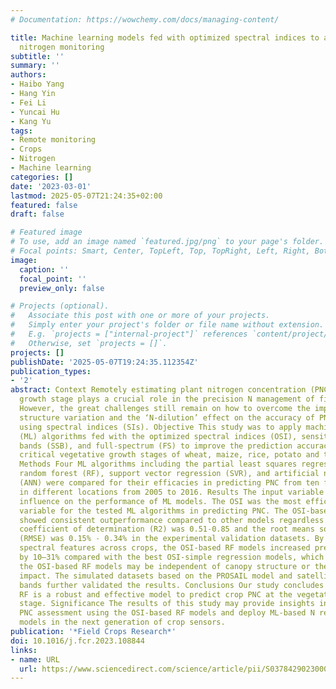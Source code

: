 ```yaml
---
# Documentation: https://wowchemy.com/docs/managing-content/

title: Machine learning models fed with optimized spectral indices to advance crop
  nitrogen monitoring
subtitle: ''
summary: ''
authors:
- Haibo Yang
- Hang Yin
- Fei Li
- Yuncai Hu
- Kang Yu
tags:
- Remote monitoring
- Crops
- Nitrogen
- Machine learning
categories: []
date: '2023-03-01'
lastmod: 2025-05-07T21:24:35+02:00
featured: false
draft: false

# Featured image
# To use, add an image named `featured.jpg/png` to your page's folder.
# Focal points: Smart, Center, TopLeft, Top, TopRight, Left, Right, BottomLeft, Bottom, BottomRight.
image:
  caption: ''
  focal_point: ''
  preview_only: false

# Projects (optional).
#   Associate this post with one or more of your projects.
#   Simply enter your project's folder or file name without extension.
#   E.g. `projects = ["internal-project"]` references `content/project/deep-learning/index.md`.
#   Otherwise, set `projects = []`.
projects: []
publishDate: '2025-05-07T19:24:35.112354Z'
publication_types:
- '2'
abstract: Context Remotely estimating plant nitrogen concentration (PNC) at the vegetative
  growth stage plays a crucial role in the precision N management of field crops.
  However, the great challenges still remain on how to overcome the impact of canopy
  structure variation and the ‘N-dilution’ effect on the accuracy of PNC assessment
  using spectral indices (SIs). Objective This study was to apply machine learning
  (ML) algorithms fed with the optimized spectral indices (OSI), sensitive spectral
  bands (SSB), and full-spectrum (FS) to improve the prediction accuracy of PNC in
  critical vegetative growth stages of wheat, maize, rice, potato and the across crops.
  Methods Four ML algorithms including the partial least squares regression (PLSR),
  random forest (RF), support vector regression (SVR), and artificial neural network
  (ANN) were compared for their efficacies in predicting PNC from ten field trials
  in different locations from 2005 to 2016. Results The input variable had a non-negligible
  influence on the performance of ML models. The OSI was the most efficient input
  variable for the tested ML algorithms in predicting PNC. The OSI-based RF models
  showed consistent outperformance compared to other models regardless of crops. The
  coefficient of determination (R2) was 0.51˗0.85 and the root means square error
  (RMSE) was 0.15% ˗ 0.34% in the experimental validation datasets. By choosing PNC-related
  spectral features across crops, the OSI-based RF models increased prediction accuracy
  by 10–31% compared with the best OSI-simple regression models, which was because
  the OSI-based RF models may be independent of canopy structure or the \"N-dilution\"
  impact. The simulated datasets based on the PROSAIL model and satellite multispectral
  bands further validated the results. Conclusions Our study concludes that the OSI-based
  RF is a robust and effective model to predict crop PNC at the vegetative growth
  stage. Significance The results of this study may provide insights into how to improve
  PNC assessment using the OSI-based RF models and deploy ML-based N recommendation
  models in the next generation of crop sensors.
publication: '*Field Crops Research*'
doi: 10.1016/j.fcr.2023.108844
links:
- name: URL
  url: https://www.sciencedirect.com/science/article/pii/S0378429023000370
---
```

